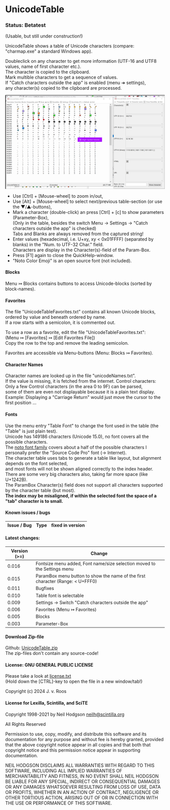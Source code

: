 # UnicodeTable  
  
### Status: Betatest
(Usable, but still under construction!)  
  
UnicodeTable shows a table of Unicode characters (compare: "charmap.exe" a standard Windows app).  
  
Doubleclick on any character to get more information (UTF-16 and UTF8 values, name of first character etc.).  
The character is copied to the clipboard.  
Mark multible characters to get a sequence of values.  
If "Catch characters outside the app" is enabled (menu ➔ settings),  
any character(s) copied to the clipboard are processed.  
  
<a href="https://github.com/jvr-ks/UnicodeTable/blob/main/assets/images/unicodeTable.png"><img src="https://github.com/jvr-ks/UnicodeTable/blob/main/assets/images/unicodeTable.png" align="left"></a>
<br clear="all" />
  
* Use \[Ctrl] + \[Mouse-wheel] to zoom in/out,  
* Use \[Alt] + \[Mouse-wheel] to select next/previous table-section (or use the ▼/▲-buttons),  
* Mark a character (double-click) an press \[Ctrl] + [c] to show parameters (Parameter-Box),  
  (Only in the table, besides the switch Menu -&gt; Settings -&gt; "Catch characters outside the app" is checked)  
  Tabs and Blanks are always removed from the captured string!     
* Enter values (hexadecimal, i.e. U+xy, xy < 0x01FFFF) (separated by blanks) in the "Num. to UTF-32 Char." field.  
  Characters are display in the Character(s)-field of the Param-Box.  
* Press \[F1] again to close the QuickHelp-window.  
* "Noto Color Emoji" is an open source font (not included).

#### Blocks  
Menu ↣ Blocks contains buttons to access Unicode-blocks (sorted by block-names).  
  
#### Favorites  
The file "UnicodeTableFavorites.txt" contains all known Unicode blocks,  
ordered by value and beneath ordered by name.  
If a row starts with a semicolon, it is commented out.  
  
To use a row as a favorite, edit the file "UnicodeTableFavorites.txt":  
(Menu ↣ [Favorites] ↣ [Edit Favorites File])  
Copy the row to the top and remove the leading semicolon.  
  
Favorites are accessible via Menu-buttons (Menu: Blocks ↣ Favorites).  

#### Character Names  
Character names are looked up in the file "unicodeNames.txt".  
If the value is missing, it is fetched from the internet.
Control characters: Only a few Control characters (in the area 0 to 9F) can be parsed,  
some of them are even not displayable because it is a plain text display.  
Example: Displaying a "Carriage Return" would just move the cursor to the first position ...

#### Fonts  
Use the menu entry "Table Font" to change the font used in the table (the "Table" is just plain test).  
Unicode has 149186 characters (Unicode 15.0), no font covers all the possible characters.  
The [noto font family](https://en.wikipedia.org/wiki/Noto_fonts) covers about a half of the possible characters
I personally prefer the "Source Code Pro" font (-> Internet).  
The character table uses tabs to generate a table like layout, but alignment depends on the font selected,  
and most fonts will not be shown aligned correctly to the index header.  
There are some very big characters also, taking far more space (like U+1242B).  
The ParamBox Character(s) field does not support all characters supported by the character table (but most).  
**The index may be misaligned, if within the selected font the space of a "tab" character is to small.** 
  
#### Known issues / bugs  
  
Issue / Bug | Type | fixed in version  
------------ | ------------- | -------------  
 
  
#### Latest changes:  
  
Version (&gt;=)| Change  
------------ | -------------  
0.016 | Fontsize menu added, Font name/size selection moved to the Settings menu
0.015 | ParamBox menu button to show the name of the first character (Range: < U+FFF0)
0.011 | Bugfixes
0.010 | Table font is selectable  
0.009 | Settings -&gt; Switch "Catch characters outside the app"
0.006 | Favorites (Menu ↣ Favorites)
0.005 | Blocks
0.003 | Parameter-Box
  
#### Download Zip-file  
Github: [UnicodeTable.zip](https://github.com/jvr-ks/UnicodeTable/raw/main/UnicodeTable.zip)  
The zip-files don't contain any source-code!  
  
#### License: GNU GENERAL PUBLIC LICENSE  
Please take a look at [license.txt](https://github.com/jvr-ks/UnicodeTable/raw/main/license.txt)  
(Hold down the \[CTRL]-key to open the file in a new window/tab!)  
  
Copyright (c) 2024 J. v. Roos   
  
#### License for Lexilla, Scintilla, and SciTE

Copyright 1998-2021 by Neil Hodgson <neilh@scintilla.org>

All Rights Reserved

Permission to use, copy, modify, and distribute this software and its
documentation for any purpose and without fee is hereby granted,
provided that the above copyright notice appear in all copies and that
both that copyright notice and this permission notice appear in
supporting documentation.

NEIL HODGSON DISCLAIMS ALL WARRANTIES WITH REGARD TO THIS
SOFTWARE, INCLUDING ALL IMPLIED WARRANTIES OF MERCHANTABILITY
AND FITNESS, IN NO EVENT SHALL NEIL HODGSON BE LIABLE FOR ANY
SPECIAL, INDIRECT OR CONSEQUENTIAL DAMAGES OR ANY DAMAGES
WHATSOEVER RESULTING FROM LOSS OF USE, DATA OR PROFITS,
WHETHER IN AN ACTION OF CONTRACT, NEGLIGENCE OR OTHER
TORTIOUS ACTION, ARISING OUT OF OR IN CONNECTION WITH THE USE
OR PERFORMANCE OF THIS SOFTWARE.

<a name="virusscan">  

